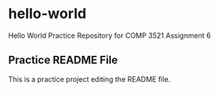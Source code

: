 # hello-world
Hello World Practice Repository for COMP 3521 Assignment 6


## Practice README File
This is a practice project editing the README file.
